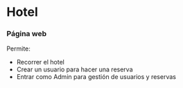 # Hotel
### Página web
Permite:
- Recorrer el hotel
- Crear un usuario para hacer una reserva
- Entrar como Admin para gestión de usuarios y reservas
